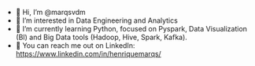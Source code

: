 - 👋 Hi, I’m @marqsvdm
- 👀 I’m interested in Data Engineering and Analytics
- 🌱 I’m currently learning Python, focused on Pyspark, Data Visualization (BI) and Big Data tools (Hadoop, Hive, Spark, Kafka).
- 👋 You can reach me out on LinkedIn: https://www.linkedin.com/in/henriquemarqs/

<!---
marqsvdm/marqsvdm is a ✨ special ✨ repository because its `README.md` (this file) appears on your GitHub profile.
You can click the Preview link to take a look at your changes.
--->

